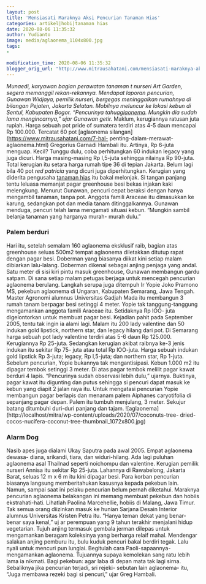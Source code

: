 ```yaml
---
layout: post
title: 'Mensiasati Maraknya Aksi Pencurian Tanaman Hias'
categories: artikel|hobi|tanaman hias
date: 2020-08-06 11:35:32
author: Yudianto
image: media/aglaonema_1104x800.jpg
tags:
- 

modification_time: 2020-08-06 11:35:32
blogger_orig_url: "http://www.mitrausahatani.com/mensiasati-maraknya-aksi-pencurian.html"
---
```


_Munaedi, karyawan bagian perawatan tanaman t nurseri Art Garden, segera
memanggil rekan-rekannya. Mendapat laporan pencurian, Gunawan Widjaya, pemilik
nurseri, bergegas meninggalkan rumahnya di bilangan Pejaten, Jakarta Selatan.
Mobilnya meluncur ke lokasi kebun di Sentul, Kabupaten Bogor. “Pencurinya
tahu[aglaonema](https://www.mitrausahatani.com/topik/aglaonema "aglaonema"). Mungkin
dia sudah lama mengincarnya,” ujar Gunawan getir._ Maklum, kerugiannya ratusan
juta rupiah. Harga sebuah pot pride of sumatera terdiri atas 4-5 daun mencapai
Rp 100.000. Tercatat 60 pot [aglaonema silangan](https://www.mitrausahatani.com/7-hal-
penting-dalam-merawat-aglaonema.html) Gregorius Garnadi Hambali itu. Artinya,
Rp 6-juta menguap. Kecil? Tunggu dulu, coba perhitungkan 60 indukan legacy
yang juga dicuri. Harga masing-masing Rp l,5-juta sehingga nilainya Rp
90-juta. Total kerugian itu setara harga rumah tipe 36 di tepian Jakarta.
Belum lagi bila 40 pot _red patricia_ yang dicuri juga diperhitungkan.
Kerugian yang diderita pengusaha [tanaman
hias](https://www.mitrausahatani.com/tanaman-hias "tanaman hias") itu bakal melonjak.
Si tangan panjang tentu leluasa memanjat pagar greenhouse besi bekas injakan
kaki melengkung. Menurut Gunawan, pencuri cepat beraksi dengan hanya mengambil
tanaman, tanpa pot. Anggota famili Araceae itu dimasukkan ke karung, sedangkan
pot dan media tanam ditinggalkannya. Gunawan menduga, pencuri telah lama
mengamati situasi kebun. “Mungkin sambil belanja tanaman yang harganya murah-
murah dulu.”

### Palem berduri

Hari itu, setelah semalam 160 aglaonema eksklusif raib, bagian atas greenhouse
seluas 500m2 tempat aglaonema diletakkan ditutup rapat dengan pagar besi.
Doberman yang biasanya diikat kini setiap malam dibiarkan lalu-lalang.
Doberman dikenal sebagai anjing penjaga yang andal. Satu meter di sisi kiri
pintu masuk greenhouse, Gunawan membangun gardu satpam. Di sana setiap malam
petugas berjaga untuk mencegah pencurian aglaonema berulang. Langkah serupa
juga ditempuh Ir Yopie Joko Pramono MS, pekebun aglaonema di Ungaran,
Kabupaten Semarang, Jawa Tengah. Master Agronomi alumnus Universitas Gadjah
Mada itu membangun 3 rumah tanam berpagar besi setinggi 4 meter. Yopie tak
tanggung-tanggung mengamankan anggota famili Araceae itu. Setidaknya Rp lOO-
juta digelontorkan untuk membuat pagar besi. Kejadian pahit pada September
2005, tentu tak ingin ia alami lagi. Malam itu 200 lady valentine dan 50
indukan gold lipstick, northern star, dan legacy hilang dari pot. Di Semarang
harga sebuah pot lady valentine terdiri atas 5-6 daun Rp 125.000. Kerugiannya
Rp 25-juta. Sedangkan kerugian akibat raibnya ke-3 jenis indukan itu sekitar
Rp 75- juta atau total Rp lOO-juta. Harga sebuah indukan gold lipstick Rp
3-juta; legacy, Rp l,5-juta; dan northern star, Rp 1-juta. Sebelum pencurian,
Yopie bukannya tak mengantisipasi. Kebun 1.000 m2 itu dipagar tembok setinggi
3 meter. Di atas pagar tembok melilit pagar kawat berduri 4 lapis. “Pencurinya
sudah observasi lebih dulu,” ujarnya. Buktinya, pagar kawat itu digunting dan
putus sehingga si pencuri dapat masuk ke kebun yang diapit 2 jalan raya itu.
Untuk mengatasi pencurian Yopie membangun pagar berlapis dan menanam palem
Aiphanes caryotifolia di sepanjang pagar depan. Palem itu tumbuh menjulang, 3
meter. Sekujur batang ditumbuhi duri-duri panjang dan tajam.
![aglaonema](http://localhost/mitra/wp-content/uploads/2020/07/coconuts-tree-
dried-cocos-nucifera-coconut-tree-thumbnail_1072x800.jpg)

### Alarm Dog

Nasib apes juga dialami Ukay Saputra pada awal 2005. Empat aglaonema dewasa-
diana, srikandi, tiara, dan widuri-hilang. Ada lagi puluhan aglaonema asal
Thailnad seperti noichompu dan valentine. Kerugian pemilik nurseri Annisa itu
sekitar Rp 25-juta. Lahannya di Rawabelong, Jakarta Barat, seluas 12 m x 6 m
itu kini dipagar besi. Para korban pencurian biasanya langsung memberitahukan
kasusnya kepada pekebun lain. Namun, sampai saat ini pelaku pencurian belum
pernah diketahui. Maraknya pencurian aglaonema belakangan ini memang membuat
pekebun dan hobiis ekstrahati-hati. Lihatlah Paolina Marcehellie, hobiis di
Malang, Jawa Timur. Tak semua orang diizinkan masuk ke hunian Sarjana Desain
Interior alumnus Universitas Kristen Petra itu. “Hanya teman dekat yang benar-
benar saya kenal,” uj ar perempuan yang 9 tahun terakhir menjalani hidup
vegetarian. Tujuh anjing termasuk gembala jerman dilepas untuk mengamankan
beragam koleksinya yang berharga relaif mahal. Mendengar salakan anjing
pemburu itu, bulu kuduk pencuri bakal berdiri tegak. Lalu nyali untuk mencuri
pun lunglai. Begitulah cara Paoli-sapaannya-mengamankan aglaonema. Tujuannya
supaya kemolekan sang ratu lebih lama ia nikmati. Bagi pekebun: agar laba di
depan mata tak lagi sirna. Sebaliknya jika pencurian terjadi, sri rejeki-
sebutan lain aglaonema- itu, “Juga membawa rezeki bagi si pencuri,” ujar Greg
Hambali.


